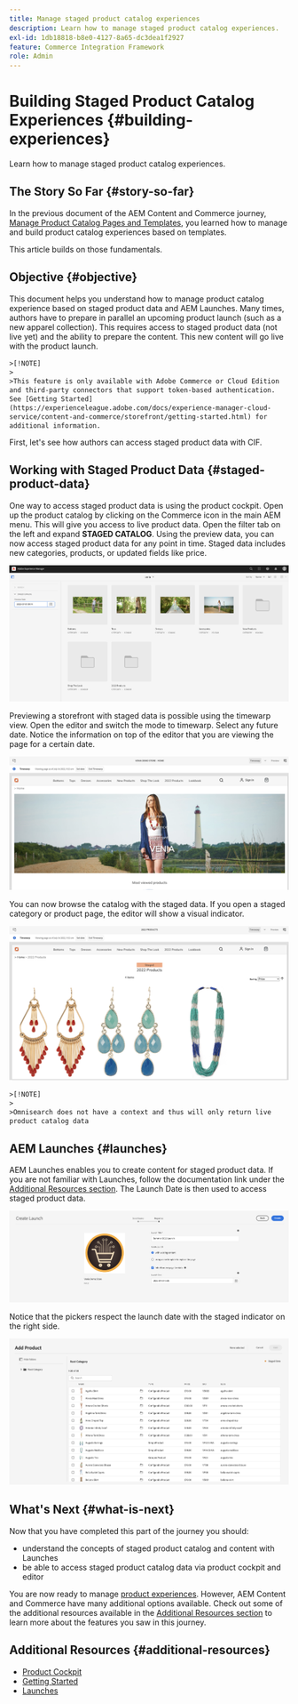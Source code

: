 ```yaml
---
title: Manage staged product catalog experiences
description: Learn how to manage staged product catalog experiences.
exl-id: 1db18818-b8e0-4127-8a65-dc3dea1f2927
feature: Commerce Integration Framework
role: Admin
---
```

# Building Staged Product Catalog Experiences {#building-experiences}

Learn how to manage staged product catalog experiences.

## The Story So Far {#story-so-far}

In the previous document of the AEM Content and Commerce journey, [Manage Product Catalog Pages and Templates](catalog-templates.md), you learned how to manage and build product catalog experiences based on templates.

This article builds on those fundamentals.

## Objective {#objective}

This document helps you understand how to manage product catalog experience based on staged product data and AEM Launches. Many times, authors have to prepare in parallel an upcoming product launch (such as a new apparel collection). This requires access to staged product data (not live yet) and the ability to prepare the content. This new content will go live with the product launch.

    >[!NOTE]
    >
    >This feature is only available with Adobe Commerce or Cloud Edition and third-party connectors that support token-based authentication. See [Getting Started](https://experienceleague.adobe.com/docs/experience-manager-cloud-service/content-and-commerce/storefront/getting-started.html) for additional information.

First, let's see how authors can access staged product data with CIF.

## Working with Staged Product Data {#staged-product-data}

One way to access staged product data is using the product cockpit. Open up the product catalog by clicking on the Commerce icon in the main AEM menu. This will give you access to live product data. Open the filter tab on the left and expand **STAGED CATALOG**. Using the preview data, you can now access staged product data for any point in time. Staged data includes new categories, products, or updated fields like price.

![stage cockpit](assets/staged-cockpit.png)

Previewing a storefront with staged data is possible using the timewarp view. Open the editor and switch the mode to timewarp. Select any future date. Notice the information on top of the editor that you are viewing the page for a certain date.

![stage timewarp](assets/staged-timewarp.png)

You can now browse the catalog with the staged data. If you open a staged category or product page, the editor will show a visual indicator.

![stage plp](assets/staged-plp.png)

    >[!NOTE]
    >
    >Omnisearch does not have a context and thus will only return live product catalog data

## AEM Launches {#launches}

AEM Launches enables you to create content for staged product data. If you are not familiar with Launches, follow the documentation link under the [Additional Resources section](#additional-resources). The Launch Date is then used to access staged product data.

![stage launch](assets/staged-launch.png)

Notice that the pickers respect the launch date with the staged indicator on the right side.

![stage picker](assets/staged-picker.png)

## What's Next {#what-is-next}

Now that you have completed this part of the journey you should:

* understand the concepts of staged product catalog and content with Launches
* be able to access staged product catalog data via product cockpit and editor

You are now ready to manage [product experiences](product-experience-management.md). However, AEM Content and Commerce have many additional options available. Check out some of the additional resources available in the [Additional Resources section](#additional-resources) to learn more about the features you saw in this journey.

## Additional Resources {#additional-resources}

* [Product Cockpit](/help/commerce-cloud/authoring/product-cockpit.md)
* [Getting Started](/help/commerce-cloud/getting-started.md)
* [Launches](/help/sites-cloud/authoring/launches/overview.md)
